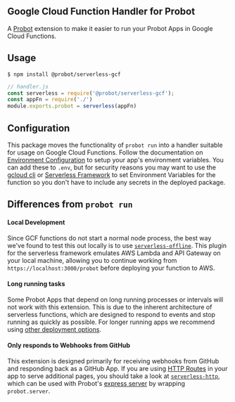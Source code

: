 ## Google Cloud Function Handler for Probot

A [Probot](https://github.com/probot/probot) extension to make it easier to run your Probot Apps in Google Cloud Functions.

## Usage

```shell
$ npm install @probot/serverless-gcf
```

```javascript
// handler.js
const serverless = require('@probot/serverless-gcf');
const appFn = require('./')
module.exports.probot = serverless(appFn)
```

## Configuration
This package moves the functionality of `probot run` into a handler suitable for usage on Google Cloud Functions. Follow the documentation on [Environment Configuration](https://probot.github.io/docs/configuration/) to setup your app's environment variables. You can add these to `.env`, but for security reasons you may want to use the [gcloud cli](https://cloud.google.com/sdk/gcloud/) or [Serverless Framework](https://github.com/serverless/serverless) to set Environment Variables for the function so you don't have to include any secrets in the deployed package.

## Differences from `probot run`

#### Local Development
Since GCF functions do not start a normal node process, the best way we've found to test this out locally is to use [`serverless-offline`](https://github.com/dherault/serverless-offline). This plugin for the serverless framework emulates AWS Lambda and API Gateway on your local machine, allowing you to continue working from `https://localhost:3000/probot` before deploying your function to AWS.

#### Long running tasks
Some Probot Apps that depend on long running processes or intervals will not work with this extension. This is due to the inherent architecture of serverless functions, which are designed to respond to events and stop running as quickly as possible. For longer running apps we recommend using [other deployment options](https://probot.github.io/docs/deployment).

#### Only responds to Webhooks from GitHub
This extension is designed primarily for receiving webhooks from GitHub and responding back as a GitHub App. If you are using [HTTP Routes](https://probot.github.io/docs/http/) in your app to serve additional pages, you should take a look at [`serverless-http`](https://github.com/dougmoscrop/serverless-http), which can be used with Probot's [express server](https://github.com/probot/probot/blob/master/src/server.ts) by wrapping `probot.server`.
